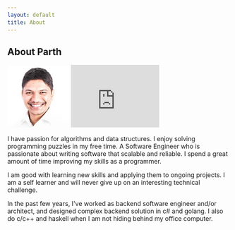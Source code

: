 ```yaml
---
layout: default
title: About
---
```

## About Parth
<img src="/public/profile_pic.jpg" class="profile-pic">
<iframe src="http://githubbadge.appspot.com/parthdesai?s=1&a=0" style="border: 0;height: 142px;width: 200px;overflow: hidden;" frameBorder="0"></iframe>

I have passion for algorithms and data structures. I enjoy solving programming puzzles in my free time. A Software Engineer who is passionate about writing software that scalable and reliable. I spend a great amount of time improving my skills as a programmer.

I am good with learning new skills and applying them to ongoing projects. I am a self learner and will never give up on an interesting technical challenge.

In the past few years, I've worked as backend software engineer and/or architect, and designed complex backend solution in c# and golang. I also do c/c++ and haskell when I am not hiding behind my office computer.
